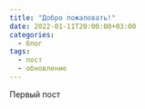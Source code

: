 ```yaml
---
title: "Добро пожаловать!"
date: 2022-01-11T20:00:00+03:00
categories:
  - блог
tags:
  - пост
  - обновление
---
```


Первый пост
